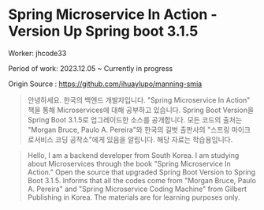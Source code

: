 Spring Microservice In Action - Version Up Spring boot 3.1.5
==

Worker: jhcode33

Period of work: 2023.12.05 ~ Currently in progress

Origin Source : https://github.com/ihuaylupo/manning-smia

> <p> 안녕하세요. 한국의 백엔드 개발자입니다. 
> "Spring Microservice In Action" 책을 통해 Microservices에 대해 공부하고 있습니다. 
> Spring Boot Version을 Spring Boot 3.1.5로 업그레이드한 소스를 공개합니다.
> 모든 코드의 출처는 "Morgan Bruce, Paulo A. Pereira"와 
> 한국의 길벗 출판사의 "스프링 마이크로서비스 코딩 공작소"에게 있음을 알립니다. 
> 해당 자료는 학습용입니다. </p>

> <p> Hello, I am a backend developer from South Korea. 
> I am studying about Microservices through the book "Spring Microservice In Action." 
> Open the source that upgraded Spring Boot Version to Spring Boot 3.1.5. 
> Informs that all the codes come from "Morgan Bruce, Paulo A. Pereira" and 
> "Spring Microservice Coding Machine" from Gilbert Publishing in Korea. 
> The materials are for learning purposes only. </p>